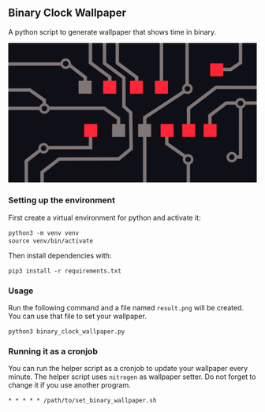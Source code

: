 ## Binary Clock Wallpaper

A python script to generate wallpaper that shows time in binary. 

![Example image](https://raw.githubusercontent.com/Asocia/binary-clock-wallpaper/main/example.png) 

### Setting up the environment
First create a virtual environment for python and activate it:
```
python3 -m venv venv
source venv/bin/activate
```
Then install dependencies with:
```
pip3 install -r requirements.txt
```

### Usage
Run the following command and a file named `result.png` will be created. You can use that file to set your wallpaper.
```
python3 binary_clock_wallpaper.py
```

### Running it as a cronjob
You can run the helper script as a cronjob to update your wallpaper every minute. The helper script uses `nitrogen` as wallpaper setter. Do not forget to change it if you use another program.

```
* * * * * /path/to/set_binary_wallpaper.sh
```


